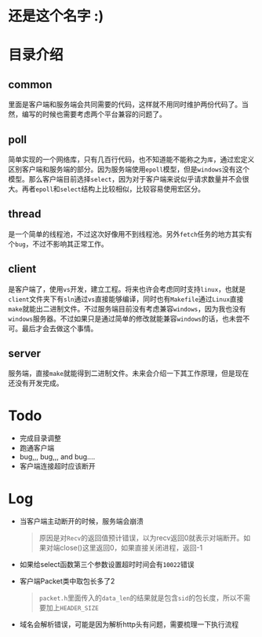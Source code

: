 # 还是这个名字 :)
# 目录介绍
## common
里面是客户端和服务端会共同需要的代码，这样就不用同时维护两份代码了。当然，编写的时候也需要考虑两个平台兼容的问题了。

## poll
简单实现的一个网络库，只有几百行代码，也不知道能不能称之为`库`，通过宏定义区别客户端和服务端的部分。因为服务端使用`epoll`模型，但是`windows`没有这个模型。那么客户端目前选择`select`，因为对于客户端来说似乎请求数量并不会很大。再者`epoll`和`select`结构上比较相似，比较容易使用宏区分。

## thread
是一个简单的线程池，不过这次好像用不到线程池。另外`fetch`任务的地方其实有个`bug`，不过不影响其正常工作。

## client
是客户端了，使用`vs`开发，建立工程。将来也许会考虑同时支持`linux`，也就是`client`文件夹下有`sln`通过`vs`直接能够编译，同时也有`Makefile`通过`Linux`直接`make`就能出二进制文件。不过服务端目前没有考虑兼容`windows`，因为我也没有`windows`服务器。不过如果只是通过简单的修改就能兼容`windows`的话，也未尝不可。最后才会去做这个事情。

## server
服务端，直接`make`就能得到二进制文件。未来会介绍一下其工作原理，但是现在还没有开发完成。

# Todo
+ 完成目录调整
+ 跑通客户端
+ bug,,, bug,,, and bug....
+ 客户端连接超时应该断开

# Log
+ 当客户端主动断开的时候，服务端会崩溃
    
    > 原因是对`Recv`的返回值预计错误，以为recv返回0就表示对端断开。如果对端close()这里返回0，如果直接关闭进程，返回-1
+ 如果给select函数第三个参数设置超时时间会有`10022`错误
+ 客户端Packet类中取包长多了2
    
    > `packet.h`里面传入的`data_len`的结果就是包含`sid`的包长度，所以不需要加上`HEADER_SIZE`
    
+ 域名会解析错误，可能是因为解析http头有问题，需要梳理一下执行流程
